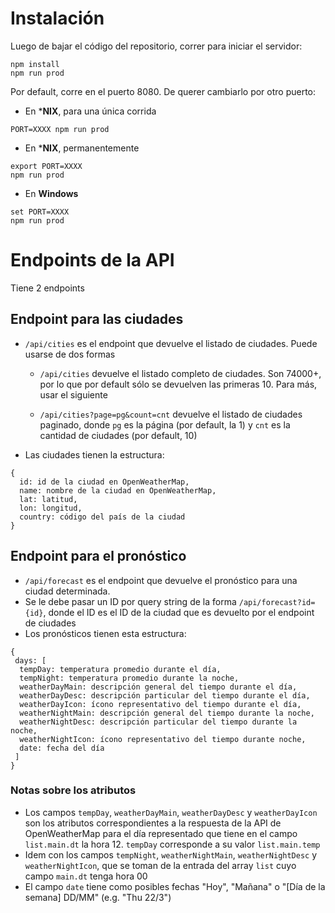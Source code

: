 # Instalación

Luego de bajar el código del repositorio, correr para iniciar el servidor:

````
npm install
npm run prod
````

Por default, corre en el puerto 8080. De querer cambiarlo por otro puerto:

* En ***NIX**, para una única corrida

````
PORT=XXXX npm run prod
````

* En ***NIX**, permanentemente

````
export PORT=XXXX
npm run prod
````

* En **Windows**

````
set PORT=XXXX
npm run prod
````

# Endpoints de la API

Tiene 2 endpoints

## Endpoint para las ciudades

* `/api/cities` es el endpoint que devuelve el listado de ciudades. Puede usarse de dos formas

  * `/api/cities` devuelve el listado completo de ciudades. Son 74000+, por lo que por default sólo se devuelven las primeras 10. Para más, usar el siguiente

  * `/api/cities?page=pg&count=cnt` devuelve el listado de ciudades paginado, donde `pg` es la página (por default, la 1) y `cnt` es la cantidad de ciudades (por default, 10)

* Las ciudades tienen la estructura:

````
{
  id: id de la ciudad en OpenWeatherMap,
  name: nombre de la ciudad en OpenWeatherMap,
  lat: latitud,
  lon: longitud,
  country: código del país de la ciudad
}
````

## Endpoint para el pronóstico

* `/api/forecast` es el endpoint que devuelve el pronóstico para una ciudad determinada.
* Se le debe pasar un ID por query string de la forma `/api/forecast?id={id}`, donde el ID es el ID de la ciudad que es devuelto por el endpoint de ciudades
* Los pronósticos tienen esta estructura:

````
{
 days: [  
  tempDay: temperatura promedio durante el día,
  tempNight: temperatura promedio durante la noche,
  weatherDayMain: descripción general del tiempo durante el día,
  weatherDayDesc: descripción particular del tiempo durante el día,
  weatherDayIcon: ícono representativo del tiempo durante el día,
  weatherNightMain: descripción general del tiempo durante la noche,
  weatherNightDesc: descripción particular del tiempo durante la noche,
  weatherNightIcon: ícono representativo del tiempo durante noche,
  date: fecha del día
 ]
}
````

### Notas sobre los atributos

* Los campos `tempDay`, `weatherDayMain`, `weatherDayDesc` y `weatherDayIcon` son los atributos correspondientes a la respuesta de la API de OpenWeatherMap para el día representado que tiene en el campo `list.main.dt` la hora 12. `tempDay` corresponde a su valor `list.main.temp`
* Idem con los campos `tempNight`, `weatherNightMain`, `weatherNightDesc` y `weatherNightIcon`, que se toman de la entrada del array `list` cuyo campo `main.dt` tenga hora 00
* El campo `date` tiene como posibles fechas "Hoy", "Mañana" o "[Día de la semana] DD/MM" (e.g. "Thu 22/3")
